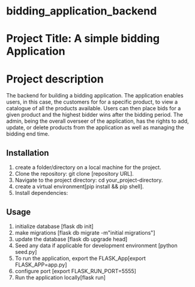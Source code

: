 # bidding_application_backend

# Project Title: A simple bidding Application

# Project description

The backend for building a bidding application. The application enables users, in this case, the customers for for a specific product, to view a catalogue of all the products available. Users can then place bids for a given product and the highest bidder wins after the bidding period.
The admin, being the overall overseer of the application, has the rights to add, update, or delete products from the application as well as managing the bidding end time.

## Installation

1. create a folder/directory on a local machine for the project.
2. Clone the repository: git clone [repository URL].
3. Navigate to the project directory: cd your_project-directory.
4. create a virtual environment[pip install && pip shell].
5. Install dependencies:

## Usage

1. initialize database [flask db init]
2. make migrations [flask db migrate -m"initial migrations"]
3. update the database [flask db upgrade head]
4. Seed any data if applicable for development environment [python seed.py]
5. To run the application, export the FLASK_App[export FLASK_APP=app.py]
6. configure port [export FLASK_RUN_PORT=5555]
7. Run the application locally[flask run]
